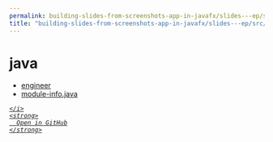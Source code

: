 ```yaml
---
permalink: building-slides-from-screenshots-app-in-javafx/slides---ep/src/main/java
title: "building-slides-from-screenshots-app-in-javafx/slides---ep/src/main/java"
---
```


# java
<ul>
  <li>
    <a href="engineer">
      engineer
    </a>
  </li>
  <li>
    <a href="module-info.java">
      module-info.java
    </a>
  </li>
</ul>
<div class="social open-gh-btn my-4">
  <a class="btn btn-github" href="https://github.com/tobiasbriones/test-blog-deploy/tree/main/swe/dev/java/javafx/drawing/productivity/building-slides-from-screenshots-app-in-javafx/slides---ep/src/main/java" target="_blank">
    <i class="fab fa-github">
      
    </i>
    <strong>
      Open in GitHub
    </strong>
  </a>
</div>